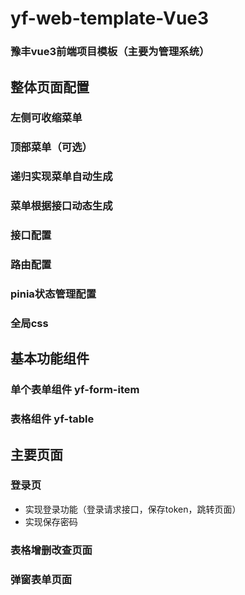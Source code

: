 # yf-web-template-Vue3

### 豫丰vue3前端项目模板（主要为管理系统）

## 整体页面配置

### 左侧可收缩菜单

### 顶部菜单（可选）

### 递归实现菜单自动生成

### 菜单根据接口动态生成

### 接口配置

### 路由配置

### pinia状态管理配置

### 全局css

## 基本功能组件

### 单个表单组件 yf-form-item

### 表格组件 yf-table

## 主要页面

### 登录页

* 实现登录功能（登录请求接口，保存token，跳转页面）
* 实现保存密码

### 表格增删改查页面

### 弹窗表单页面
